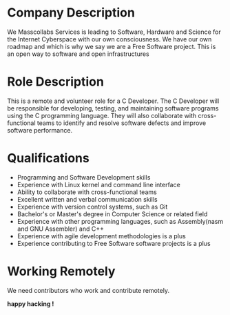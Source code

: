 # Company Description


We Masscollabs Services is leading to Software, Hardware and Science for the Internet Cyberspace with our own consciousness. We have our own roadmap and which is why we say we are a Free Software project. This is an open way to software and open infrastructures


# Role Description


This is a remote and volunteer role for a C Developer. The C Developer will be responsible for developing, testing, and maintaining software programs using the C programming language. They will also collaborate with cross-functional teams to identify and resolve software defects and improve software performance.


# Qualifications


* Programming and Software Development skills
* Experience with Linux kernel and command line interface
* Ability to collaborate with cross-functional teams
* Excellent written and verbal communication skills
* Experience with version control systems, such as Git
* Bachelor's or Master's degree in Computer Science or related field
* Experience with other programming languages, such as Assembly(nasm and GNU Assembler) and C++
* Experience with agile development methodologies is a plus
* Experience contributing to Free Software software projects is a plus


# Working Remotely

We need contributors who work and contribute remotely.

**happy hacking !**
